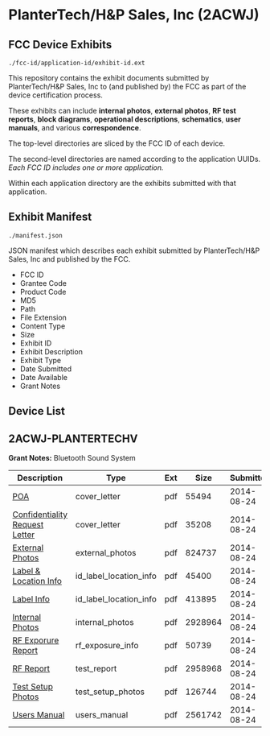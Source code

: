 # PlanterTech/H&P Sales, Inc (2ACWJ)
## FCC Device Exhibits

```
./fcc-id/application-id/exhibit-id.ext
```

This repository contains the exhibit documents submitted by PlanterTech/H&P Sales, Inc to (and published by) the FCC as part of the device certification process.

These exhibits can include **internal photos**, **external photos**, **RF test reports**, **block diagrams**, **operational descriptions**, **schematics**, **user manuals**, and various **correspondence**.

The top-level directories are sliced by the FCC ID of each device.

The second-level directories are named according to the application UUIDs. *Each FCC ID includes one or more application.*

Within each application directory are the exhibits submitted with that application. 

## Exhibit Manifest

```
./manifest.json
```

JSON manifest which describes each exhibit submitted by PlanterTech/H&P Sales, Inc and published by the FCC.

- FCC ID
- Grantee Code
- Product Code
- MD5
- Path
- File Extension
- Content Type
- Size
- Exhibit ID
- Exhibit Description
- Exhibit Type
- Date Submitted
- Date Available
- Grant Notes

## Device List
## 2ACWJ-PLANTERTECHV
**Grant Notes:** Bluetooth Sound System

| Description | Type | Ext | Size | Submitted | Available |
| ----------- | ---- | --- | ---- | --------- | --------- |
| [POA](2ACWJ-PLANTERTECHV/2be0186e3dcc754766622e94fee9e1b5/2367804.pdf) | cover_letter | pdf | 55494 | 2014-08-24 | 2014-08-24 |
| [Confidentiality Request Letter](2ACWJ-PLANTERTECHV/2be0186e3dcc754766622e94fee9e1b5/2367805.pdf) | cover_letter | pdf | 35208 | 2014-08-24 | 2014-08-24 |
| [External Photos](2ACWJ-PLANTERTECHV/2be0186e3dcc754766622e94fee9e1b5/2367809.pdf) | external_photos | pdf | 824737 | 2014-08-24 | 2014-08-24 |
| [Label & Location Info](2ACWJ-PLANTERTECHV/2be0186e3dcc754766622e94fee9e1b5/2367811.pdf) | id_label_location_info | pdf | 45400 | 2014-08-24 | 2014-08-24 |
| [Label Info](2ACWJ-PLANTERTECHV/2be0186e3dcc754766622e94fee9e1b5/2367812.pdf) | id_label_location_info | pdf | 413895 | 2014-08-24 | 2014-08-24 |
| [Internal Photos](2ACWJ-PLANTERTECHV/2be0186e3dcc754766622e94fee9e1b5/2367810.pdf) | internal_photos | pdf | 2928964 | 2014-08-24 | 2014-08-24 |
| [RF Exporure Report](2ACWJ-PLANTERTECHV/2be0186e3dcc754766622e94fee9e1b5/2367815.pdf) | rf_exposure_info | pdf | 50739 | 2014-08-24 | 2014-08-24 |
| [RF Report](2ACWJ-PLANTERTECHV/2be0186e3dcc754766622e94fee9e1b5/2367814.pdf) | test_report | pdf | 2958968 | 2014-08-24 | 2014-08-24 |
| [Test Setup Photos](2ACWJ-PLANTERTECHV/2be0186e3dcc754766622e94fee9e1b5/2367816.pdf) | test_setup_photos | pdf | 126744 | 2014-08-24 | 2014-08-24 |
| [Users Manual](2ACWJ-PLANTERTECHV/2be0186e3dcc754766622e94fee9e1b5/2367813.pdf) | users_manual | pdf | 2561742 | 2014-08-24 | 2014-08-24 |
